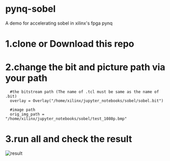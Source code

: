 # pynq-sobel
A demo for accelerating sobel in xilinx's fpga pynq
# 1.clone or Download this repo
# 2.change the bit and picture path via your path

      #the bitstream path (The name of .tcl must be same as the name of .bit)
      overlay = Overlay("/home/xilinx/jupyter_notebooks/sobel/sobel.bit")
      
      #image path
      orig_img_path = "/home/xilinx/jupyter_notebooks/sobel/test_1080p.bmp"

# 3.run all and check the result

   ![result](https://github.com/clancylea/pynq-sobel/raw/master/picture/result.PNG)
